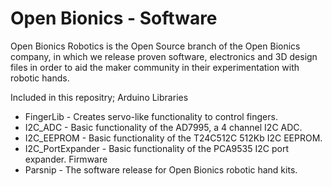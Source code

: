 # Open Bionics - Software

Open Bionics Robotics is the Open Source branch of the Open Bionics company, in which we release proven software, electronics and 3D design files in order to aid the maker community in their experimentation with robotic hands.

Included in this repositry;
Arduino Libraries
- FingerLib - Creates servo-like functionality to control fingers.
- I2C_ADC - Basic functionality of the AD7995, a 4 channel I2C ADC.
- I2C_EEPROM - Basic functionality of the T24C512C 512Kb I2C EEPROM.
- I2C_PortExpander - Basic functionality of the PCA9535 I2C port expander.
Firmware
- Parsnip - The software release for Open Bionics robotic hand kits.
